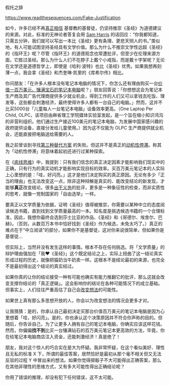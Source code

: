 假托之辞

https://www.readthesequences.com/Fake-Justification

如今，许多已经不再[真正相信](https://www.readthesequences.com/Belief-In-Belief) 基督教的基督徒，仍坚持推崇《圣经》为道德建议的来源。对此，标准的无神论者答复会用 [Sam Harris](http://www.samharris.org/blog/item/sam-harris-vs.-andrew-sullivan) 的话回应：“你我都知道，只需五分钟，我们就可以写出一本比《圣经》更有条理、更悲天悯人的书。”类似地，有人可能试图坚持圣经具有文学价值。那么为什么不推崇文学性远超《圣经》的《指环王》呢？尽管《指环王》的道德观念也常遭批评，但至少在伦理来源方面，它胜过圣经。那么为什么人们不在脖子上戴个小戒指，而是戴十字架呢？无论在文学还是道德哲学上，即使是《哈利·波特》也比《圣经》优秀。如果我想再刻薄一点，我会拿《圣经》和杰奎琳·凯里的《库希尔传》相比。

你问朋友：「在许多人根本没有笔记本电脑的情况下，你怎么还有理由购买一台[价值一百万美元、镶满宝石的笔记本电脑](https://entertainment.slashdot.org/story/07/03/26/197253/a-million-dollar-laptop-created)呢？」朋友回答说：「你想想这会为笔记本生产商及其广告代理商提供多少就业机会，得到工作的人们又可以拿钱去吃饭、理发等，这些都会刺激经济，最终使得许多人都有一台自己的电脑。」然而，这并不比买5000台「儿童每人一台笔记本电脑」设备效率更高。（One Laptop Per Child, OLPC，该项目由麻省理工学院媒体实验室发起，是一个旨在缩小知识鸿沟的非营利组织。他们通过生产接近100美元的笔记本电脑，为发展中国家感兴趣的政府提供设备，直接分发给儿童使用。）因为这不仅能为 OLPC 生产商提供就业机会，还能直接把电脑送给需要的人。

我之前曾谈到寻找[第三种替代方案](https://www.readthesequences.com/The-Third-Alternative) 的失败。但这并不是真正的[动机性停滞](https://www.readthesequences.com/Motivated-Stopping-And-Motivated-Continuation)。称其为「动机性停滞」将意味着起初还进行过某种探索。

在《[底线思维](https://www.readthesequences.com/TheBottomLine)》中，我提到：只有我们信念的真正决定因素才能影响我们现实中的正确，只有行为的真实动机才能影响实现目标的效率。买百万美元笔记本的人实际上心里想的是：「哇，好闪亮。」这才是他们决定购买的真正原因。无论有多少「正当的理由」也无法改变这一点，除非这种辩解是真实的、能改变结论的新发现，才能够**真正**改变结论。很多[出于义务](https://www.readthesequences.com/The-Meditation-On-Curiosity)的批评，更多是一种象征性的检查，而非实质性的思考，就像一党制国家的「自由选举」一样。

要真正以文学质量为依据，证明《圣经》值得被推崇，你需要以某种中立的态度阅读候选书籍，直到找到文学质量最高的一本。知名度是挑选候选书籍的一个合理标准，因此，我想你最终会选到莎士比亚的作品、《圣经》和《哥德尔、埃舍尔、巴赫》。（否则，从数百万本书中恰好找到《圣经》作为候选，未免太巧了。）真正的难点在于“中立阅读”的部分，如果你不是基督徒，这对你来说很简单，但如果你是基督徒...

但实际上，当然并没有发生这样的事情。根本不存在任何挑选。将「文学质量」的辩护理由强加在「我❤《圣经》」这个既定结论之上，实际上扭曲了这一结论真实形成过程的历史，就像把猫奶当牛奶卖一样。这根本不是结论最初的来源，也完全不是最初得出这个结论的真实经过。

如果你真的让你的结论接受一种有可能也确实有能力推翻它的批评，那么这就会改变支撑你结论的「真正逻辑」。这会影响你的结论在各种可能情况下的成立基础。但事实上，人们往往严重高估了自己会[改变想法](https://www.readthesequences.com/We-Change-Our-Minds-Less-Often-Than-We-Think)的可能性。

如果世上真有那么多思想开放的人，你会以为改变想法的情况会更多才对。

让我猜猜：是的，你承认自己最初决定买那台价值百万美元的笔记本电脑是因为心里想着「哇，好闪亮」。是的，你也承认这个决策原因并不符合你声称的目的。但随后，你告诉自己，为了让更多人拥有自己的笔记本电脑，你确实应该这样花钱。然而，你偏偏**找不到**比买一台镶满钻石的百万美元笔记本更高效的方法，毕竟，你在给笔记本电脑商店注入资金，还能刺激经济！真是绝了！

朋友，我对这个惊人的巧合实在是大为怀疑。我非常怀疑，在这个看似美好、理性且无私的标准 X 下，所谓的最佳答案，居然恰好是最初从那个毫不相关但又无法反驳的过程 Y 中冒出来的想法。如果你觉得掷骰子不大可能得出正确答案，那么在其他非理性的思维方式，又有多大可能性得出正确结论呢？

你用了错误的推理，却没有犯下任何错误，这不太可能。